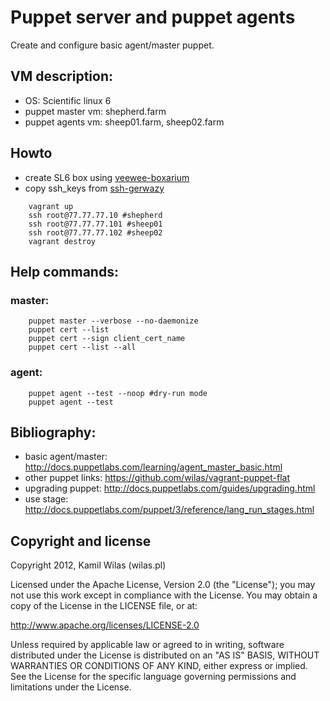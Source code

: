 # Puppet server and puppet agents

Create and configure basic agent/master puppet.


## VM description:

 - OS: Scientific linux 6
 - puppet master vm: shepherd.farm
 - puppet agents vm: sheep01.farm, sheep02.farm

## Howto

 - create SL6 box using [veewee-boxarium](https://github.com/wilas/veewee-boxarium)
 - copy ssh_keys from [ssh-gerwazy](https://github.com/wilas/ssh-gerwazy)

```
    vagrant up
    ssh root@77.77.77.10 #shepherd
    ssh root@77.77.77.101 #sheep01
    ssh root@77.77.77.102 #sheep02
    vagrant destroy
```

## Help commands:

### master:

```
    puppet master --verbose --no-daemonize
    puppet cert --list
    puppet cert --sign client_cert_name
    puppet cert --list --all
```

### agent:

```
    puppet agent --test --noop #dry-run mode
    puppet agent --test
```


## Bibliography:

 - basic agent/master: http://docs.puppetlabs.com/learning/agent_master_basic.html
 - other puppet links: https://github.com/wilas/vagrant-puppet-flat
 - upgrading puppet: http://docs.puppetlabs.com/guides/upgrading.html
 - use stage: http://docs.puppetlabs.com/puppet/3/reference/lang_run_stages.html

## Copyright and license

Copyright 2012, Kamil Wilas (wilas.pl)

Licensed under the Apache License, Version 2.0 (the "License");
you may not use this work except in compliance with the License.
You may obtain a copy of the License in the LICENSE file, or at:

   http://www.apache.org/licenses/LICENSE-2.0

Unless required by applicable law or agreed to in writing, software
distributed under the License is distributed on an "AS IS" BASIS,
WITHOUT WARRANTIES OR CONDITIONS OF ANY KIND, either express or implied.
See the License for the specific language governing permissions and
limitations under the License.

